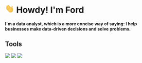 #  <img src="https://raw.githubusercontent.com/ABSphreak/ABSphreak/master/gifs/Hi.gif" width="30px"> Howdy! I'm Ford

#### I'm a data analyst, which is a more concise way of saying: I help businesses make data-driven decisions and solve problems.

Tools
---
[![](https://img.shields.io/badge/R-276DC3?style=for-the-badge&logo=r&logoColor=white)]() [![](https://img.shields.io/badge/Python-3776AB?style=for-the-badge&logo=python&logoColor=white)]() [![](https://img.shields.io/badge/PostgreSQL-316192?style=for-the-badge&logo=postgresql&logoColor=white)]()
